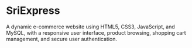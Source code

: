 # SriExpress
A dynamic e-commerce website using HTML5, CSS3, JavaScript, and MySQL, with a responsive user interface, product browsing, shopping cart management, and secure user authentication.
